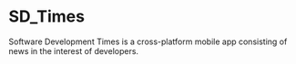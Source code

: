 # SD_Times

Software Development Times is a cross-platform mobile app consisting of news in the interest of developers.
